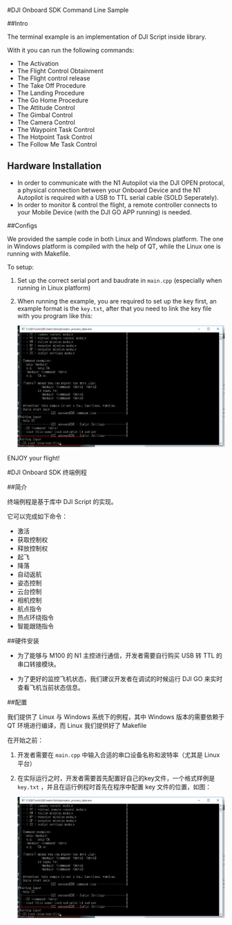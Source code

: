#DJI Onboard SDK Command Line Sample

##Intro

The terminal example is an implementation of DJI Script inside library.

With it you can run the following commands:

* The Activation
* The Flight Control Obtainment
* The Flight control release
* The Take Off Procedure
* The Landing Procedure
* The Go Home Procedure
* The Attitude Control
* The Gimbal Control
* The Camera Control
* The Waypoint Task Control
* The Hotpoint Task Control
* The Follow Me Task Control

## Hardware Installation
* In order to communicate with the N1 Autopilot via the DJI OPEN protocal, a physical connection between your Onboard Device and the N1 Autopilot is required with a USB to TTL serial cable (SOLD Seperately).
* In order to monitor & control the flight, a remote controller connects to your Mobile Device (with the DJI GO APP running) is needed.

##Configs

We provided the sample code in both Linux and Windows platform.
The one in Windows platform is compiled with the help of QT, while the Linux one is running with Makefile.

To setup:

1. Set up the correct serial port and baudrate in `main.cpp` (especially when running in Linux platform)
2. When running the example, you are required to set up the key first, an example format is the `key.txt`, after that you need to link the key file with you program like this:

	![](image/key.png)


ENJOY your flight!

#DJI Onboard SDK 终端例程

##简介

终端例程是基于库中 DJI Script 的实现。

它可以完成如下命令：

* 激活
* 获取控制权
* 释放控制权
* 起飞
* 降落
* 自动返航
* 姿态控制
* 云台控制
* 相机控制
* 航点指令
* 热点环绕指令
* 智能跟随指令

##硬件安装

* 为了能够与 M100 的 N1 主控进行通信，开发者需要自行购买 USB 转 TTL 的串口转接模块。

* 为了更好的监控飞机状态，我们建议开发者在调试的时候运行 DJI GO 来实时查看飞机当前状态信息。

##配置

我们提供了 Linux 与 Windows 系统下的例程，其中 Windows 版本的需要依赖于 QT 环境进行编译，而 Linux 我们提供好了 Makefile

在开始之前：

1. 开发者需要在 `main.cpp` 中输入合适的串口设备名称和波特率（尤其是 Linux 平台）
2. 在实际运行之时，开发者需要首先配置好自己的key文件，一个格式样例是 `key.txt` ，并且在运行例程时首先在程序中配置 key 文件的位置，如图：

	![](image/key.png)
	
